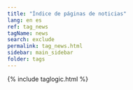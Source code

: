 ```yaml
---
title: "Índice de páginas de noticias"
lang: en es
ref: tag_news
tagName: news
search: exclude
permalink: tag_news.html
sidebar: main_sidebar
folder: tags
---
```

{% include taglogic.html %}

